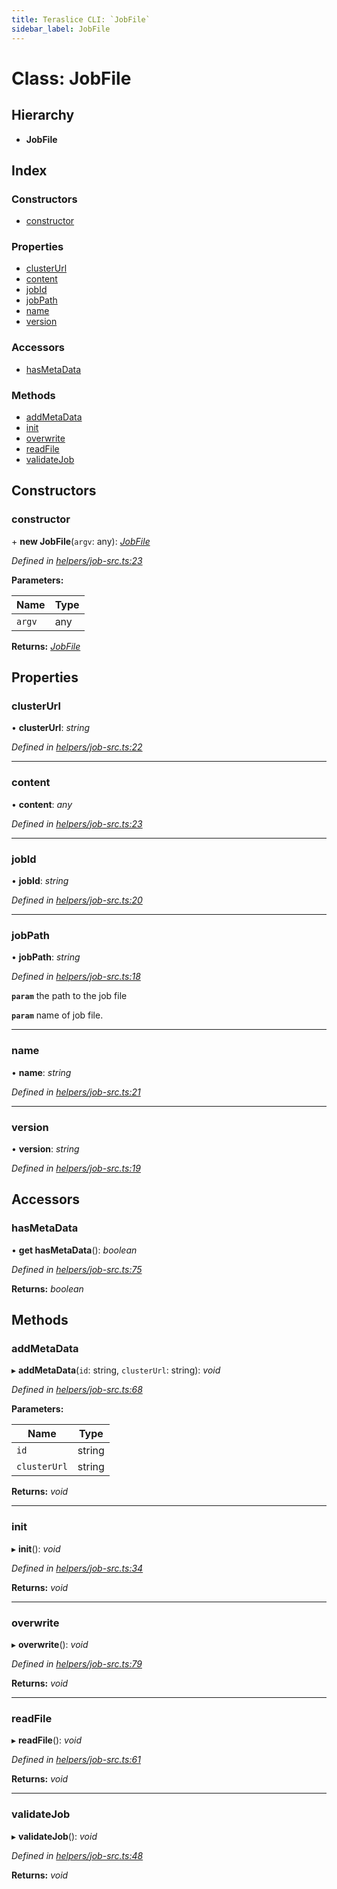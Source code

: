 ```yaml
---
title: Teraslice CLI: `JobFile`
sidebar_label: JobFile
---
```


# Class: JobFile

## Hierarchy

* **JobFile**

## Index

### Constructors

* [constructor](jobfile.md#constructor)

### Properties

* [clusterUrl](jobfile.md#clusterurl)
* [content](jobfile.md#content)
* [jobId](jobfile.md#jobid)
* [jobPath](jobfile.md#jobpath)
* [name](jobfile.md#name)
* [version](jobfile.md#version)

### Accessors

* [hasMetaData](jobfile.md#hasmetadata)

### Methods

* [addMetaData](jobfile.md#addmetadata)
* [init](jobfile.md#init)
* [overwrite](jobfile.md#overwrite)
* [readFile](jobfile.md#readfile)
* [validateJob](jobfile.md#validatejob)

## Constructors

###  constructor

\+ **new JobFile**(`argv`: any): *[JobFile](jobfile.md)*

*Defined in [helpers/job-src.ts:23](https://github.com/terascope/teraslice/blob/d8feecc03/packages/teraslice-cli/src/helpers/job-src.ts#L23)*

**Parameters:**

Name | Type |
------ | ------ |
`argv` | any |

**Returns:** *[JobFile](jobfile.md)*

## Properties

###  clusterUrl

• **clusterUrl**: *string*

*Defined in [helpers/job-src.ts:22](https://github.com/terascope/teraslice/blob/d8feecc03/packages/teraslice-cli/src/helpers/job-src.ts#L22)*

___

###  content

• **content**: *any*

*Defined in [helpers/job-src.ts:23](https://github.com/terascope/teraslice/blob/d8feecc03/packages/teraslice-cli/src/helpers/job-src.ts#L23)*

___

###  jobId

• **jobId**: *string*

*Defined in [helpers/job-src.ts:20](https://github.com/terascope/teraslice/blob/d8feecc03/packages/teraslice-cli/src/helpers/job-src.ts#L20)*

___

###  jobPath

• **jobPath**: *string*

*Defined in [helpers/job-src.ts:18](https://github.com/terascope/teraslice/blob/d8feecc03/packages/teraslice-cli/src/helpers/job-src.ts#L18)*

**`param`** the path to the job file

**`param`** name of job file.

___

###  name

• **name**: *string*

*Defined in [helpers/job-src.ts:21](https://github.com/terascope/teraslice/blob/d8feecc03/packages/teraslice-cli/src/helpers/job-src.ts#L21)*

___

###  version

• **version**: *string*

*Defined in [helpers/job-src.ts:19](https://github.com/terascope/teraslice/blob/d8feecc03/packages/teraslice-cli/src/helpers/job-src.ts#L19)*

## Accessors

###  hasMetaData

• **get hasMetaData**(): *boolean*

*Defined in [helpers/job-src.ts:75](https://github.com/terascope/teraslice/blob/d8feecc03/packages/teraslice-cli/src/helpers/job-src.ts#L75)*

**Returns:** *boolean*

## Methods

###  addMetaData

▸ **addMetaData**(`id`: string, `clusterUrl`: string): *void*

*Defined in [helpers/job-src.ts:68](https://github.com/terascope/teraslice/blob/d8feecc03/packages/teraslice-cli/src/helpers/job-src.ts#L68)*

**Parameters:**

Name | Type |
------ | ------ |
`id` | string |
`clusterUrl` | string |

**Returns:** *void*

___

###  init

▸ **init**(): *void*

*Defined in [helpers/job-src.ts:34](https://github.com/terascope/teraslice/blob/d8feecc03/packages/teraslice-cli/src/helpers/job-src.ts#L34)*

**Returns:** *void*

___

###  overwrite

▸ **overwrite**(): *void*

*Defined in [helpers/job-src.ts:79](https://github.com/terascope/teraslice/blob/d8feecc03/packages/teraslice-cli/src/helpers/job-src.ts#L79)*

**Returns:** *void*

___

###  readFile

▸ **readFile**(): *void*

*Defined in [helpers/job-src.ts:61](https://github.com/terascope/teraslice/blob/d8feecc03/packages/teraslice-cli/src/helpers/job-src.ts#L61)*

**Returns:** *void*

___

###  validateJob

▸ **validateJob**(): *void*

*Defined in [helpers/job-src.ts:48](https://github.com/terascope/teraslice/blob/d8feecc03/packages/teraslice-cli/src/helpers/job-src.ts#L48)*

**Returns:** *void*
